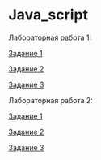 # Java_script

Лабораторная работа 1:

[Задание 1](/lab_1_1.js)

[Задание 2](/lab_1_2.js)

[Задание 3](/lab_1_3.js)

Лабораторная работа 2:

[Задание 1](/lab2_1.js)

[Задание 2](/lab2_2.js)

[Задание 3](/lab2_3.js)
